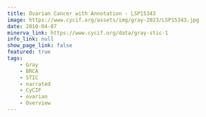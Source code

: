 ```yaml
---
title: Ovarian Cancer with Annotation - LSP15343
image: https://www.cycif.org/assets/img/gray-2023/LSP15343.jpg
date: 2010-04-07
minerva_link: https://www.cycif.org/data/gray-stic-1
info_link: null
show_page_link: false
featured: true
tags:
    - Gray
    - BRCA
    - STIC
    - narrated
    - CyCIF
    - ovarian
    - Overview
---
```

